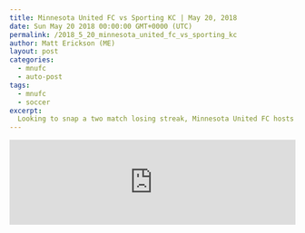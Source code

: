 ```yaml
---
title: Minnesota United FC vs Sporting KC | May 20, 2018
date: Sun May 20 2018 00:00:00 GMT+0000 (UTC)
permalink: /2018_5_20_minnesota_united_fc_vs_sporting_kc 
author: Matt Erickson (ME)
layout: post
categories:
  - mnufc
  - auto-post
tags:
  - mnufc
  - soccer
excerpt:
  Looking to snap a two match losing streak, Minnesota United FC hosts Western Conference leaders Sporting Kansas City at TCF Bank stadium.
---
```

<div class='soccer-video-wrapper'>
<iframe class='soccer-video' width='100%' height='auto' frameborder='0' allowfullscreen src="https://www.mnufc.com/iframe-video?brightcove_id=5787393697001&brightcove_player_id=default&brightcove_account_id=5534894110001"></iframe>
</div>